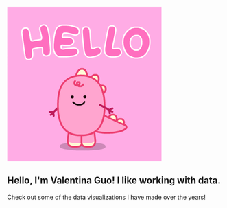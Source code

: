 ![](hello.gif)
## Hello, I'm Valentina Guo! I like working with data.

Check out some of the data visualizations I have made over the years!


